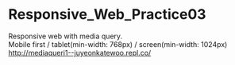 # Responsive_Web_Practice03

Responsive web with media query. <br>
Mobile first / tablet(min-width: 768px) / screen(min-width: 1024px)
<br>
http://mediaqueri1--juyeonkatewoo.repl.co/
